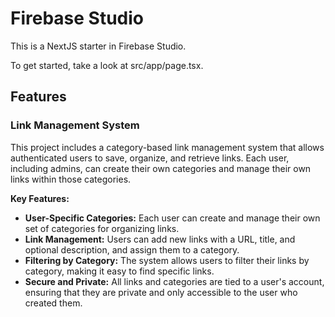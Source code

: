 # Firebase Studio

This is a NextJS starter in Firebase Studio.

To get started, take a look at src/app/page.tsx.

## Features

### Link Management System

This project includes a category-based link management system that allows authenticated users to save, organize, and retrieve links. Each user, including admins, can create their own categories and manage their own links within those categories.

**Key Features:**

*   **User-Specific Categories:** Each user can create and manage their own set of categories for organizing links.
*   **Link Management:** Users can add new links with a URL, title, and optional description, and assign them to a category.
*   **Filtering by Category:** The system allows users to filter their links by category, making it easy to find specific links.
*   **Secure and Private:** All links and categories are tied to a user's account, ensuring that they are private and only accessible to the user who created them.
